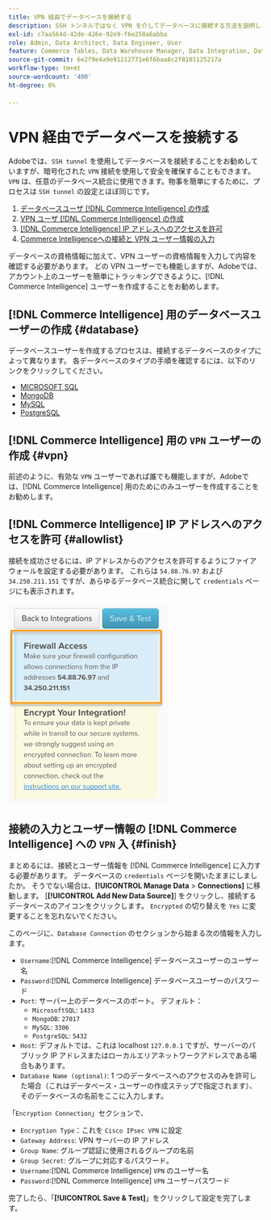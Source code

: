 ```yaml
---
title: VPN 経由でデータベースを接続する
description: SSH トンネルではなく VPN を介してデータベースに接続する方法を説明します。
exl-id: c7aa564d-42de-426e-92e9-f6e250a6abba
role: Admin, Data Architect, Data Engineer, User
feature: Commerce Tables, Data Warehouse Manager, Data Integration, Data Import/Export
source-git-commit: 6e2f9e4a9e91212771e6f6baa8c2f8101125217a
workflow-type: tm+mt
source-wordcount: '400'
ht-degree: 0%

---
```


# VPN 経由でデータベースを接続する

Adobeでは、`SSH tunnel` を使用してデータベースを接続することをお勧めしていますが、暗号化された `VPN` 接続を使用して安全を確保することもできます。 `VPN` は、任意のデータベース統合に使用できます。物事を簡単にするために、プロセスは `SSH tunnel` の設定とほぼ同じです。

1. [データベースユーザ  [!DNL Commerce Intelligence]  の作成](#database)
1. [VPN ユーザ  [!DNL Commerce Intelligence]  の作成](#vpn)
1. [ [!DNL Commerce Intelligence] IP アドレスへのアクセスを許可](#allowlist)
1. [Commerce Intelligenceへの接続と VPN ユーザー情報の入力](#finish)

データベースの資格情報に加えて、VPN ユーザーの資格情報を入力して内容を確認する必要があります。 どの VPN ユーザーでも機能しますが、Adobeでは、アカウント上のユーザーを簡単にトラッキングできるように、[!DNL Commerce Intelligence] ユーザーを作成することをお勧めします。

## [!DNL Commerce Intelligence] 用のデータベースユーザーの作成 {#database}

データベースユーザーを作成するプロセスは、接続するデータベースのタイプによって異なります。 各データベースのタイプの手順を確認するには、以下のリンクをクリックしてください。

* [MICROSOFT SQL](../integrations/microsoft-sql-server.md)
* [MongoDB](../integrations/databases-via-a-vpn.md)
* [MySQL](../integrations/mysql-via-a-direct-connection.md)
* [PostgreSQL](../integrations/postgresql.md)

## [!DNL Commerce Intelligence] 用の `VPN` ユーザーの作成 {#vpn}

前述のように、有効な `VPN` ユーザーであれば誰でも機能しますが、Adobeでは、[!DNL Commerce Intelligence] 用のためにのみユーザーを作成することをお勧めします。

## [!DNL Commerce Intelligence] IP アドレスへのアクセスを許可 {#allowlist}

接続を成功させるには、IP アドレスからのアクセスを許可するようにファイアウォールを設定する必要があります。 これらは `54.88.76.97` および `34.250.211.151` ですが、あらゆるデータベース統合に関して `credentials` ページにも表示されます。

![MBI_Allow_Access_IPs.png](../../../assets/MBI_allow_access_IPs.png)

## 接続の入力とユーザー情報の [!DNL Commerce Intelligence] への `VPN` 入 {#finish}

まとめるには、接続とユーザー情報を [!DNL Commerce Intelligence] に入力する必要があります。 データベースの `credentials` ページを開いたままにしましたか。 そうでない場合は、**[!UICONTROL Manage Data** > **Connections]** に移動します。 [**[!UICONTROL Add New Data Source]**] をクリックし、接続するデータベースのアイコンをクリックします。 `Encrypted` の切り替えを `Yes` に変更することを忘れないでください。

このページに、`Database Connection` のセクションから始まる次の情報を入力します。

* `Username`:[!DNL Commerce Intelligence] データベースユーザーのユーザー名
* `Password`:[!DNL Commerce Intelligence] データベースユーザーのパスワード
* `Port`: サーバー上のデータベースのポート。 デフォルト：
   * `MicrosoftSQL`: `1433`
   * `MongoDB`: `27017`
   * `MySQL`: `3306`
   * `PostgreSQL`: `5432`
* `Host`: デフォルトでは、これは localhost `127.0.0.1` ですが、サーバーのパブリック IP アドレスまたはローカルエリアネットワークアドレスである場合もあります。
* `Database Name (optional)`: 1 つのデータベースへのアクセスのみを許可した場合（これはデータベース・ユーザーの作成ステップで指定されます）、そのデータベースの名前をここに入力します。

「`Encryption Connection`」セクションで、

* `Encryption Type`：これを `Cisco IPsec VPN` に設定
* `Gateway Address`: VPN サーバーの IP アドレス
* `Group Name`: グループ認証に使用されるグループの名前
* `Group Secret`: グループに対応するパスワード。
* `Username`:[!DNL Commerce Intelligence] `VPN` のユーザー名
* `Password`:[!DNL Commerce Intelligence] `VPN` ユーザーパスワード

完了したら、「**[!UICONTROL Save & Test]**」をクリックして設定を完了します。
